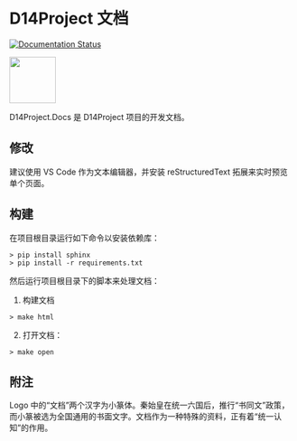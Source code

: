 # D14Project 文档

[![Documentation Status](https://readthedocs.org/projects/d14project/badge/?version=latest)](https://d14std.io/projects/en/latest/?badge=latest)

<div align=left><img src="https://media.githubusercontent.com/media/DreamersGather/D14Docs.Res/main/logo.png" height="82"/></div>

D14Project.Docs 是 D14Project 项目的开发文档。

## 修改

建议使用 VS Code 作为文本编辑器，并安装 reStructuredText 拓展来实时预览单个页面。

## 构建

在项目根目录运行如下命令以安装依赖库：

```
> pip install sphinx
> pip install -r requirements.txt
```

然后运行项目根目录下的脚本来处理文档：

1. 构建文档

```
> make html
```

2. 打开文档：

```
> make open
```

## 附注

Logo 中的“文档”两个汉字为小篆体。秦始皇在统一六国后，推行“书同文”政策，而小篆被选为全国通用的书面文字。文档作为一种特殊的资料，正有着“统一认知”的作用。
